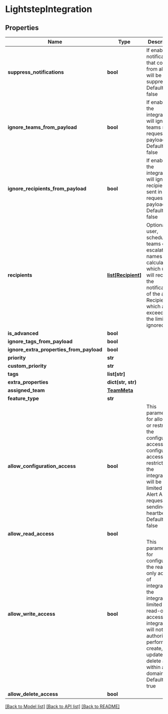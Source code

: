 # LightstepIntegration

## Properties
Name | Type | Description | Notes
------------ | ------------- | ------------- | -------------
**suppress_notifications** | **bool** | If enabled, notifications that come from alerts will be suppressed. Defaults to false | [optional] 
**ignore_teams_from_payload** | **bool** | If enabled, the integration will ignore teams sent in request payloads. Defaults to false | [optional] 
**ignore_recipients_from_payload** | **bool** | If enabled, the integration will ignore recipients sent in request payloads. Defaults to false | [optional] 
**recipients** | [**list[Recipient]**](Recipient.md) | Optional user, schedule, teams or escalation names to calculate which users will receive the notifications of the alert. Recipients which are exceeding the limit are ignored | [optional] 
**is_advanced** | **bool** |  | [optional] 
**ignore_tags_from_payload** | **bool** |  | [optional] 
**ignore_extra_properties_from_payload** | **bool** |  | [optional] 
**priority** | **str** |  | [optional] 
**custom_priority** | **str** |  | [optional] 
**tags** | **list[str]** |  | [optional] 
**extra_properties** | **dict(str, str)** |  | [optional] 
**assigned_team** | [**TeamMeta**](TeamMeta.md) |  | [optional] 
**feature_type** | **str** |  | [optional] 
**allow_configuration_access** | **bool** | This parameter is for allowing or restricting the configuration access. If configuration access is restricted, the integration will be limited to Alert API requests and sending heartbeats. Defaults to false | [optional] 
**allow_read_access** | **bool** |  | [optional] 
**allow_write_access** | **bool** | This parameter is for configuring the read-only access of integration. If the integration is limited to read-only access, the integration will not be authorized to perform any create, update or delete action within any domain. Defaults to true | [optional] 
**allow_delete_access** | **bool** |  | [optional] 

[[Back to Model list]](../README.md#documentation-for-models) [[Back to API list]](../README.md#documentation-for-api-endpoints) [[Back to README]](../README.md)


